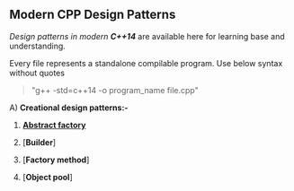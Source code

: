 ## Modern CPP Design Patterns

_Design patterns in modern __C++14___ are available here for learning base and understanding.

Every file represents a standalone compilable program. Use below syntax without quotes

>  "g++ -std=c++14 -o program_name file.cpp"

A) __Creational design patterns:-__
1) [__Abstract factory__](abstract_factory.cpp)

2) [__Builder__]

3) [__Factory method__]

4) [__Object pool__]




